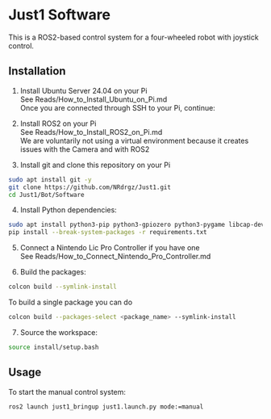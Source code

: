 # Just1 Software

This is a ROS2-based control system for a four-wheeled robot with joystick control.


## Installation

1. Install Ubuntu Server 24.04 on your Pi <br>
See Reads/How_to_Install_Ubuntu_on_Pi.md <br>
Once you are connected through SSH to your Pi, continue: <br>

2. Install ROS2 on your Pi <br>
See Reads/How_to_Install_ROS2_on_Pi.md <br>
We are voluntarily not using a virtual environment because it creates issues with the Camera and with ROS2 <br>

3. Install git and clone this repository on your Pi <br>
```bash
sudo apt install git -y
git clone https://github.com/NRdrgz/Just1.git
cd Just1/Bot/Software
```

4. Install Python dependencies: <br>
```bash
sudo apt install python3-pip python3-gpiozero python3-pygame libcap-dev
pip install --break-system-packages -r requirements.txt
```

5. Connect a Nintendo Lic Pro Controller if you have one <br>
See Reads/How_to_Connect_Nintendo_Pro_Controller.md <br>

6. Build the packages: <br>
```bash
colcon build --symlink-install
```

To build a single package you can do <br>
```bash
colcon build --packages-select <package_name> --symlink-install
```

7. Source the workspace: <br>
```bash
source install/setup.bash
```

## Usage

To start the manual control system: <br>

```bash
ros2 launch just1_bringup just1.launch.py mode:=manual
```
